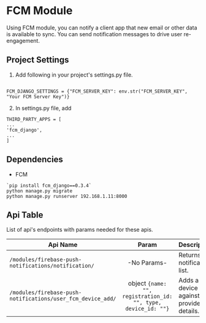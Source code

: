 # FCM Module

Using FCM module, you can notify a client app that new email or other data is available to sync. You can send
notification messages to drive user re-engagement.

## Project Settings

1. Add following in your project's settings.py file.

```console

FCM_DJANGO_SETTINGS = {"FCM_SERVER_KEY": env.str("FCM_SERVER_KEY", "Your FCM Server Key")}

```

2. In settings.py file, add

```console
THIRD_PARTY_APPS = [
...
'fcm_django',
...
]
```

## Dependencies

- FCM

```console
`pip install fcm_django==0.3.4`
python manage.py migrate
python manage.py runserver 192.168.1.11:8000
```

## Api Table

List of api's endpoints with params needed for these apis.

| Api Name                                                    |                             Param                             | Description                                     |
|-------------------------------------------------------------|:-------------------------------------------------------------:|:------------------------------------------------|
| `/modules/firebase-push-notifications/notification/`        |                          -No Params-                          | Returns notification list.                      |
| `/modules/firebase-push-notifications/user_fcm_device_add/` | object `{name: "", registration_id: "", type, device_id: ""}` | Adds a new device against the provided details. |
